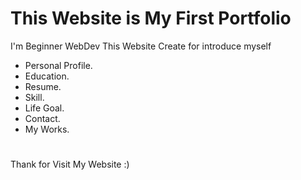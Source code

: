 # This Website is My First Portfolio
I'm Beginner WebDev This Website Create for 
introduce myself 
* Personal Profile.
* Education.
* Resume.
* Skill.
* Life Goal.
* Contact.
* My Works.
#
Thank for Visit My Website :)
